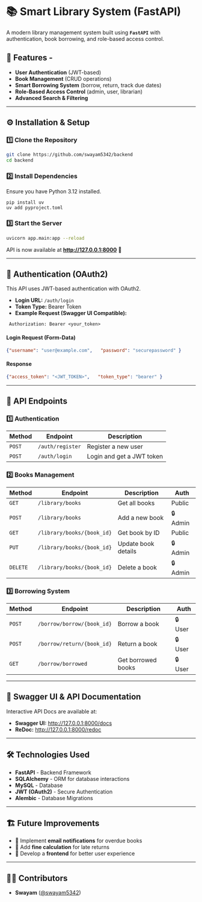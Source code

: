 # 📚 Smart Library System (FastAPI)

A modern library management system built using **`FastAPI`** with authentication, book borrowing, and role-based access control.  
## 🚀 Features - 
- **User Authentication** (JWT-based)
- **Book Management** (CRUD operations)
- **Smart Borrowing System** (borrow, return, track due dates) 
- **Role-Based Access Control** (admin, user, librarian) 
- **Advanced Search & Filtering**  
---  
## ⚙️ Installation & Setup  

### **1️⃣ Clone the Repository** 
```sh 
git clone https://github.com/swayam5342/backend
cd backend
```
### **2️⃣ Install Dependencies**

Ensure you have Python 3.12 installed.

```
pip install uv
uv add pyproject.toml
```
### **3️⃣ Start the Server**

``` sh
uvicorn app.main:app --reload
```

API is now available at **http://127.0.0.1:8000** 🚀

---

## 🔑 Authentication (OAuth2)

This API uses JWT-based authentication with OAuth2.

- **Login URL:** `/auth/login`
- **Token Type:** Bearer Token
- **Example Request (Swagger UI Compatible):** 

```shell
 Authorization: Bearer <your_token>
 ```

#### **Login Request (Form-Data)**

``` json
{"username": "user@example.com",   "password": "securepassword" }
```

#### **Response**

```json
{"access_token": "<JWT_TOKEN>",   "token_type": "bearer" }
```

---

## 📘 API Endpoints

### **1️⃣ Authentication**

|Method|Endpoint|Description|
|---|---|---|
|`POST`|`/auth/register`|Register a new user|
|`POST`|`/auth/login`|Login and get a JWT token|

### **2️⃣ Books Management**

|Method|Endpoint|Description|Auth|
|---|---|---|---|
|`GET`|`/library/books`|Get all books|Public|
|`POST`|`/library/books`|Add a new book|🔒 Admin|
|`GET`|`/library/books/{book_id}`|Get book by ID|Public|
|`PUT`|`/library/books/{book_id}`|Update book details|🔒 Admin|
|`DELETE`|`/library/books/{book_id}`|Delete a book|🔒 Admin|

### **3️⃣ Borrowing System**

|Method|Endpoint|Description|Auth|
|---|---|---|---|
|`POST`|`/borrow/borrow/{book_id}`|Borrow a book|🔒 User|
|`POST`|`/borrow/return/{book_id}`|Return a book|🔒 User|
|`GET`|`/borrow/borrowed`|Get borrowed books|🔒 User|

---

## 📄 Swagger UI & API Documentation

Interactive API Docs are available at:

- **Swagger UI:** http://127.0.0.1:8000/docs
- **ReDoc:** http://127.0.0.1:8000/redoc

---

## 🛠 Technologies Used

- **FastAPI** - Backend Framework
- **SQLAlchemy** - ORM for database interactions
- **MySQL** - Database
- **JWT (OAuth2)** - Secure Authentication
- **Alembic** - Database Migrations

---

## 🏗 Future Improvements

- 📌 Implement **email notifications** for overdue books
- 📌 Add **fine calculation** for late returns
- 📌 Develop a **frontend** for better user experience

---

## 👨‍💻 Contributors

- **Swayam** ([@swayam5342](https://github.com/swayam5342))

